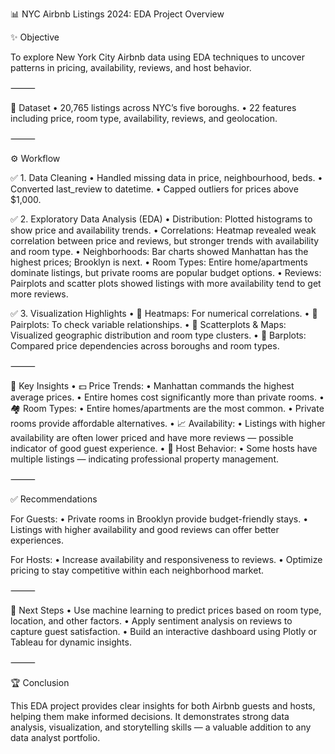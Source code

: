 📊 NYC Airbnb Listings 2024: EDA Project Overview

✨ Objective

To explore New York City Airbnb data using EDA techniques to uncover patterns in pricing, availability, reviews, and host behavior.

⸻

📂 Dataset
	•	20,765 listings across NYC’s five boroughs.
	•	22 features including price, room type, availability, reviews, and geolocation.

⸻

⚙️ Workflow

✅ 1. Data Cleaning
	•	Handled missing data in price, neighbourhood, beds.
	•	Converted last_review to datetime.
	•	Capped outliers for prices above $1,000.

✅ 2. Exploratory Data Analysis (EDA)
	•	Distribution: Plotted histograms to show price and availability trends.
	•	Correlations: Heatmap revealed weak correlation between price and reviews, but stronger trends with availability and room type.
	•	Neighborhoods: Bar charts showed Manhattan has the highest prices; Brooklyn is next.
	•	Room Types: Entire home/apartments dominate listings, but private rooms are popular budget options.
	•	Reviews: Pairplots and scatter plots showed listings with more availability tend to get more reviews.

✅ 3. Visualization Highlights
	•	📌 Heatmaps: For numerical correlations.
	•	📌 Pairplots: To check variable relationships.
	•	📌 Scatterplots & Maps: Visualized geographic distribution and room type clusters.
	•	📌 Barplots: Compared price dependencies across boroughs and room types.

⸻

🔑 Key Insights
	•	💵 Price Trends:
	•	Manhattan commands the highest average prices.
	•	Entire homes cost significantly more than private rooms.
	•	🏘️ Room Types:
	•	Entire homes/apartments are the most common.
	•	Private rooms provide affordable alternatives.
	•	📈 Availability:
	•	Listings with higher availability are often lower priced and have more reviews — possible indicator of good guest experience.
	•	👥 Host Behavior:
	•	Some hosts have multiple listings — indicating professional property management.

⸻

✅ Recommendations

For Guests:
	•	Private rooms in Brooklyn provide budget-friendly stays.
	•	Listings with higher availability and good reviews can offer better experiences.

For Hosts:
	•	Increase availability and responsiveness to reviews.
	•	Optimize pricing to stay competitive within each neighborhood market.

⸻

🔮 Next Steps
	•	Use machine learning to predict prices based on room type, location, and other factors.
	•	Apply sentiment analysis on reviews to capture guest satisfaction.
	•	Build an interactive dashboard using Plotly or Tableau for dynamic insights.

⸻

🏆 Conclusion

This EDA project provides clear insights for both Airbnb guests and hosts, helping them make informed decisions.
It demonstrates strong data analysis, visualization, and storytelling skills — a valuable addition to any data analyst portfolio.
